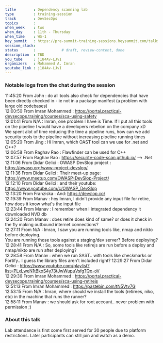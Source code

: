 ```yaml
---
title        : Dependency scanning lab
type         : training-session
track        : DevSecOps
topics       : 
when_week    : two
when_day     : 11th - Thursday
when_time    : WS-1
hey_summit   : https://pre-summit-training-sessions.heysummit.com/talks/dependency-scanning-lab/
session_slack:
status       :            # draft, review-content, done
description  : TBD
you_tube     : j184Av-LJvI
organizers   : Mohammed A. Imran
youtube_link : j184Av-LJvI
---
```



### Notable logs from the chat during the session 

11:45:20	 From John : do all tools also check for dependencies that have been directly checked in - ie not in a package manifest (a problem with large old codebases)   \
12:00:50	 From Imran Mohammed : https://portal.practical-devsecops.training/courses/sca-using-safety \
12:01:41	 From N/A : Imran, one problem I have is Time. If I put all this tools on the pipeline I would have a developers rebelion on the company xD  \
We spent alot of time reducing the time a pipeline runs, how can we add security tools to the pipeline without increasing pipeline running times  \
12:05:20	 From Jing : Hi Imran, which OAST tool can we use for .net and C++?  \
12:06:58	 From Raghav Rao : Flawfinder can be used for C++  \
12:07:57	 From Raghav Rao : https://security-code-scan.github.io/ —> .Net  \
12:11:06	 From Didar Gelici : OWASP DevSlop project : https://owasp.org/www-project-devslop/  \
12:11:36	 From Didar Gelici : Their meet-up page: https://www.meetup.com/OWASP-DevSlop-Project/  \
12:12:10	 From Didar Gelici : and their youtube: https://www.youtube.com/c/OWASP_DevSlop   \
12:13:20	 From Franziska : And: https://devslop.co/   \
12:19:39	 From Manav : hey Imran, I didn't provide any input file for retire, how does it know what's the input file  \
12:23:44	 From Manav : I remember when I integrated dependency it downloaded NVD db  \
12:24:20	 From Manav : does retire does kind of same? or does it check in the fly making outbound internet connections?  \
12:27:11	 From N/A : Imran, I saw you are running tools like, nmap and nikto before deploying.  \
You are running those tools against a staging/dev server? Before deploying?  \
12:28:41	 From N/A : So, some tools like retirejs are run before a deploy and nmap/nikto are run after deploying?  \
12:28:58	 From Manav : when we run SAST.. with tools like checkmarks or Fortify.. I guess the library files aren't included right?
12:29:27	 From Didar Gelici : https://www.youtube.com/playlist?list=PLxLweN1tBkoS4y73tJwWupuVsfgTQo-oV  \
12:29:36	 From Imran Mohammed : https://portal.practical-devsecops.training/courses/sca-using-retirejs   \
12:51:13	 From Imran Mohammed : https://pastebin.com/tN5Vtv7G  \
12:53:15	 From N/A : Imran, where should we install the tools (retirees, niko, etc) in the machine that runs the runner?  \
12:58:11	 From Manav : we should ask for root account.. never problem with permission ;)  


### About this talk

Lab attendance is first come first served for 30 people due to platform restrictions. 
Later participants can still join and watch as a demo.
